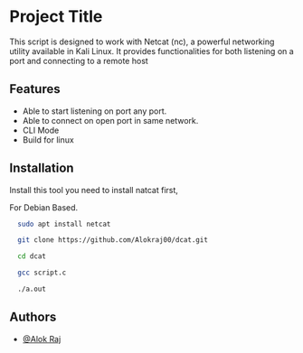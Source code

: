 
# Project Title

This script is designed to work with Netcat (nc), a powerful networking utility available in Kali Linux. It provides functionalities for both listening on a port and connecting to a remote host


## Features

- Able to start listening on port any port.
- Able to connect on open port in same network.
- CLI Mode
- Build for linux


## Installation

Install this tool you need to install natcat first,

For Debian Based.
```bash
  sudo apt install netcat
```
```bash
  git clone https://github.com/Alokraj00/dcat.git
```
```bash
  cd dcat
```
```bash
  gcc script.c
```
```bash
  ./a.out
```
## Authors

- [@Alok Raj](github.com/Alokraj00)

